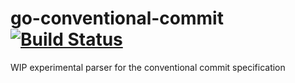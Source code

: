 # go-conventional-commit [![Build Status](https://travis-ci.org/jezzay/go-conventional-commit.svg?branch=master)](https://travis-ci.org/jezzay/go-conventional-commit)

WIP experimental parser for the conventional commit specification
